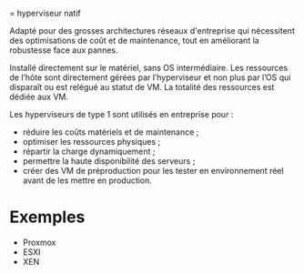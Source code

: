 = hyperviseur natif

Adapté pour des grosses architectures réseaux d'entreprise qui nécessitent des optimisations de coût et de maintenance, tout en améliorant la robustesse face aux pannes.

Installé directement sur le matériel, sans OS intermédiaire. 
Les ressources de l’hôte sont directement gérées par l’hyperviseur et non plus par l’OS qui disparaît ou est relégué au statut de VM. La totalité des ressources est dédiée aux VM.

Les hyperviseurs de type 1 sont utilisés en entreprise pour  :
-   réduire les coûts matériels et de maintenance ;
-   optimiser les ressources physiques ;
-   répartir la charge dynamiquement ;
-   permettre la haute disponibilité des serveurs ;
-   créer des VM de préproduction pour les tester en environnement réel avant de les mettre en production.

# Exemples

- Proxmox
- ESXI
- XEN